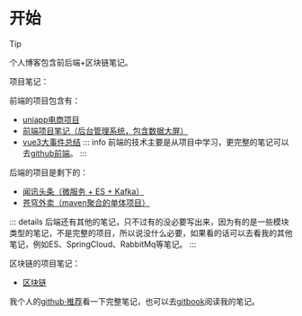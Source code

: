 # 开始
> [!TIP]
> 个人博客包含前后端+区块链笔记。

项目笔记：

前端的项目包含有：
- [uniapp电商项目](../project/uniapp电商项目/uniapp电商项目.md)
- [前端项目笔记（后台管理系统，包含数据大屏）](../project/前端项目笔记.md)
- [vue3大事件总结](../project/vue3大事件项目总结.md)
::: info
前端的技术主要是从项目中学习，更完整的笔记可以去[github前端](https://github.com/congmucc/Learning_Note/tree/main/02-Code/%E5%9F%BA%E7%A1%80/%E5%89%8D%E7%AB%AF)。
:::

后端的项目是剩下的：
- [闻讯头条（微服务 + ES + Kafka）](../project/闻讯头条/闻讯头条.md)
- [苍穹外卖（maven聚合的单体项目）](../project/苍穹外卖.md)

::: details
后端还有其他的笔记，只不过有的没必要写出来，因为有的是一些模块类型的笔记，不是完整的项目，所以说没什么必要，如果看的话可以去看我的其他笔记，例如ES、SpringCloud、RabbitMq等笔记。
:::

区块链的项目笔记：
- [区块链](../区块链/Basic/基础知识.md)

我个人的[github·推荐](https://github.com/congmucc/Learning_Note)看一下完整笔记，也可以去[gitbook](https://congmu.gitbook.io/note/)阅读我的笔记。